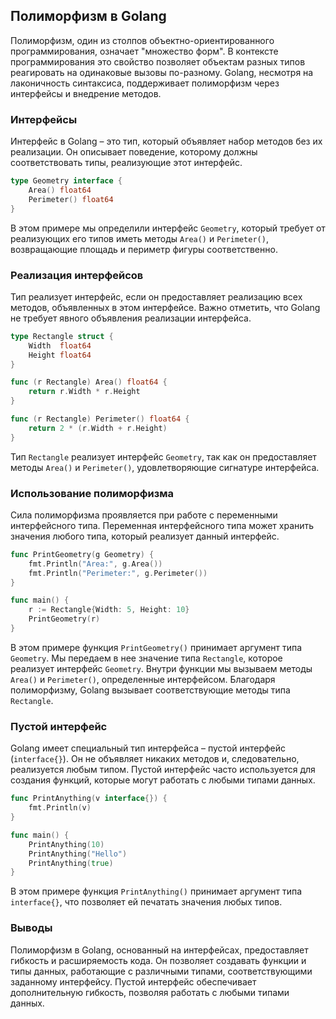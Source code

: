 ## Полиморфизм в Golang

Полиморфизм, один из столпов объектно-ориентированного программирования, означает "множество форм". В контексте программирования это свойство позволяет объектам разных типов реагировать на одинаковые вызовы по-разному. Golang, несмотря на лаконичность синтаксиса, поддерживает полиморфизм через интерфейсы и внедрение методов.

### Интерфейсы

Интерфейс в Golang – это тип, который объявляет набор методов без их реализации. Он описывает поведение, которому должны соответствовать типы, реализующие этот интерфейс. 

```go
type Geometry interface {
    Area() float64
    Perimeter() float64
}
```

В этом примере мы определили интерфейс `Geometry`, который требует от реализующих его типов иметь методы `Area()` и `Perimeter()`, возвращающие площадь и периметр фигуры соответственно.

### Реализация интерфейсов

Тип реализует интерфейс, если он предоставляет реализацию всех методов, объявленных в этом интерфейсе.  Важно отметить, что Golang не требует явного объявления реализации интерфейса.

```go
type Rectangle struct {
    Width  float64
    Height float64
}

func (r Rectangle) Area() float64 {
    return r.Width * r.Height
}

func (r Rectangle) Perimeter() float64 {
    return 2 * (r.Width + r.Height)
}
```

Тип `Rectangle` реализует интерфейс `Geometry`, так как он предоставляет методы `Area()` и `Perimeter()`, удовлетворяющие сигнатуре интерфейса.

### Использование полиморфизма

Сила полиморфизма проявляется при работе с переменными интерфейсного типа. Переменная интерфейсного типа может хранить значения любого типа, который реализует данный интерфейс.

```go
func PrintGeometry(g Geometry) {
    fmt.Println("Area:", g.Area())
    fmt.Println("Perimeter:", g.Perimeter())
}

func main() {
    r := Rectangle{Width: 5, Height: 10}
    PrintGeometry(r)
}
```

В этом примере функция `PrintGeometry()` принимает аргумент типа `Geometry`. Мы передаем в нее значение типа `Rectangle`, которое реализует интерфейс `Geometry`. Внутри функции мы вызываем методы `Area()` и `Perimeter()`, определенные интерфейсом. Благодаря полиморфизму, Golang вызывает соответствующие методы типа `Rectangle`.

### Пустой интерфейс

Golang имеет специальный тип интерфейса – пустой интерфейс (`interface{}`). Он не объявляет никаких методов и, следовательно, реализуется любым типом. Пустой интерфейс часто используется для создания функций, которые могут работать с любыми типами данных.

```go
func PrintAnything(v interface{}) {
    fmt.Println(v)
}

func main() {
    PrintAnything(10)
    PrintAnything("Hello")
    PrintAnything(true)
}
```

В этом примере функция `PrintAnything()` принимает аргумент типа `interface{}`, что позволяет ей печатать значения любых типов.

### Выводы

Полиморфизм в Golang, основанный на интерфейсах, предоставляет гибкость и расширяемость кода. Он позволяет создавать функции и типы данных, работающие с различными типами, соответствующими заданному интерфейсу. Пустой интерфейс обеспечивает дополнительную гибкость, позволяя работать с любыми типами данных. 
